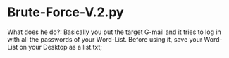 # Brute-Force-V.2.py
What does he do?: Basically you put the target G-mail and it tries to log in with all the passwords of your Word-List. Before using it, save your Word-List on your Desktop as a list.txt;
